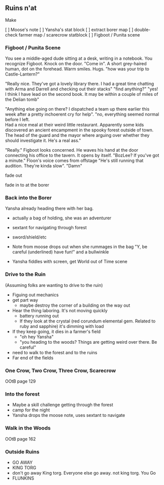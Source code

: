 ## Ruins n'at

Make

[ ] Moose's note
[ ] Yansha's stat block
[ ] extract borer map
[ ] double-check farmer map / scarecrow statblock
[ ] Figboot / Punita scene



### Figboot / Punita Scene

You see a middle-aged dude sitting at a desk, writing in a notebook. You recognize
Figboot.  Knock on the door. "Come in".  A short grey-haired human, dot on the forehead.
Warm smiles.  Hugs. "how was your trip to Castle-Lantern?"

"Really nice.  They've got a lovely library there.  I had a great time chatting with
Arma and Darrell and checking out their stacks"  "find anything?"  "yes!  I think I have
lead on the second book.  It may be within a couple of miles of the Delian tomb"

"Anything else going on there?  I dispatched a team up there earlier this week after
a pretty inchoerent cry for help".  "no, everything seemed normal before I left.  
Had a nice meal at their weird little restaurant. Apparently some kids discovered an
ancient encampment in the spooky forest outside of town. The head of the guard and
the mayor where arguing over whether they should investigate it.  He's a real ass."

"Really." Figboot looks concerned.  He waves his hand at the door
connecting his office to the tavern. It opens by itself.  "BozLee?  If
you've got a minute."  Floon's voice comes from offstage "He's still
running that audition. They're kinda slow".  "Damn"

fade out

fade in to at the borer


### Back into the Borer

Yansha already heading there with her bag.
  - actually a bag of holding, she was an adventurer
  - sextant for navigating through forest
  - sword/shield/etc
  - Note from moose drops out when she rummages in the bag
    "Y, be careful (underlined)  have fun!" and a bullwinkle

- Yansha fiddles with screen, get World out of Time scene


### Drive to the Ruin

(Assuming folks are wanting to drive to the ruin)

- Figuing out mechanics
- get part way
  - maybe destroy the corner of a building on the way out
- Hear the thing laboring. It's not moving quickly
  - battery running out
  - If they look at the crystal (red corundum elemental gem. Related to ruby and sapphire)
    it's dimming with load
- If they keep going, it dies in a farmer's field
  - "oh hey Yansha"
  - "you heading to the woods?  Things are getting weird over there.  Be careful"
- need to walk to the forest and to the ruins
- Far end of the fields


### One Crow, Two Crow, Three Crow, Scarecrow

OOtB page 129


### Into the forest

- Maybe a skill challenge getting through the forest
- camp for the night
- Yansha drops the moose note, uses sextant to navigate


### Walk in the Woods

OOtB page 162


### Outside Ruins

* GO AWAY
* KING TORG
* don't go away King torg. Everyone else go away. not king torg.  You Go
* FLUNKINS

